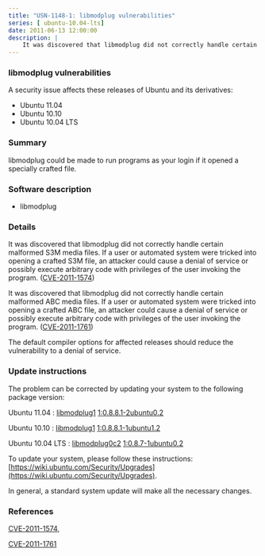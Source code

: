 ```yaml
---
title: "USN-1148-1: libmodplug vulnerabilities"
series: [ ubuntu-10.04-lts]
date: 2011-06-13 12:00:00
description: |
    It was discovered that libmodplug did not correctly handle certain malformed S3M media files. If a user or automated system were tricked into opening a crafted S3M file, an attacker could cause a denial of service or possibly execute arbitrary code with privileges of the user invoking the program. ([CVE-2011-1574](http://people.ubuntu.com/~ubuntu-security/cve/CVE-2011-1574))
--- 
```

 
### libmodplug vulnerabilities

A security issue affects these releases of Ubuntu and its derivatives:

* Ubuntu 11.04
* Ubuntu 10.10
* Ubuntu 10.04 LTS

### Summary

libmodplug could be made to run programs as your login if it opened a specially crafted file.

### Software description

* libmodplug 

### Details

It was discovered that libmodplug did not correctly handle certain malformed S3M media files. If a user or automated system were tricked into opening a crafted S3M file, an attacker could cause a denial of service or possibly execute arbitrary code with privileges of the user invoking the program. ([CVE-2011-1574](http://people.ubuntu.com/~ubuntu-security/cve/CVE-2011-1574))

It was discovered that libmodplug did not correctly handle certain malformed ABC media files. If a user or automated system were tricked into opening a crafted ABC file, an attacker could cause a denial of service or possibly execute arbitrary code with privileges of the user invoking the program. ([CVE-2011-1761](http://people.ubuntu.com/~ubuntu-security/cve/CVE-2011-1761))

The default compiler options for affected releases should reduce the vulnerability to a denial of service. 

### Update instructions

The problem can be corrected by updating your system to the following package version:

Ubuntu 11.04
 : [libmodplug1](https://launchpad.net/ubuntu/+source/libmodplug) <span> [1:0.8.8.1-2ubuntu0.2](https://launchpad.net/ubuntu/+source/libmodplug/1:0.8.8.1-2ubuntu0.2) </span> 

Ubuntu 10.10
 : [libmodplug1](https://launchpad.net/ubuntu/+source/libmodplug) <span> [1:0.8.8.1-1ubuntu1.2](https://launchpad.net/ubuntu/+source/libmodplug/1:0.8.8.1-1ubuntu1.2) </span> 

Ubuntu 10.04 LTS
 : [libmodplug0c2](https://launchpad.net/ubuntu/+source/libmodplug) <span> [1:0.8.7-1ubuntu0.2](https://launchpad.net/ubuntu/+source/libmodplug/1:0.8.7-1ubuntu0.2) </span> 

To update your system, please follow these instructions: [https://wiki.ubuntu.com/Security/Upgrades](https://wiki.ubuntu.com/Security/Upgrades).

In general, a standard system update will make all the necessary changes. 

### References

 [CVE-2011-1574](http://people.ubuntu.com/~ubuntu-security/cve/CVE-2011-1574), 

 [CVE-2011-1761](http://people.ubuntu.com/~ubuntu-security/cve/CVE-2011-1761)
 
